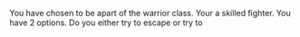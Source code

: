 You have chosen to be apart of the warrior class. Your a skilled fighter. 
  You have 2 options. 
Do you either try to escape or try to 
